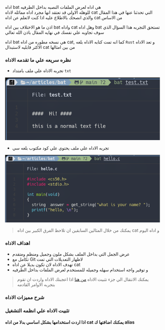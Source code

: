 اداه bat هي اداه لعرض الملفات النصيه بداخل الطرفيه   
للوهله الاولي قد تعتقد انها مجرد اداه مماثله لاداه cat  التي تحدثنا  عنها في هذا المقال والذي انصحك بالاطلاع عليه اذا كنت لاتعلم عن اداه cat من الاساس  

اذن ما هو الاختلاف بين اداه bat واداه cat وهل اداه bat تستحق التجربه هذا السؤال الذي سوف تجاوبه علي نفسك  في  نهايه المقال باذن الله  تعالي  

اداه bat هي نسخه مطوره من اداه cat, كما انه تمت كتابه الاداه بلغه  ``Rust`` و تعد الاداه الاكثر  قابليه لاستبدال cat من بين امثالها

### نظره سريعه علي ما تقدمه  الاداه 

* تجربه  الاداه  علي ملف بامتداد ```txt```

![image](bat-1.png)

* تجربه الاداه علي ملف يحتوي علي كود مكتوب بلغه سي

![image](bat-2.png)

> يمكنك من خلال المثالين السابقين ان تلاحظ الفرق الكبير بين اداه cat و اداه اليوم

### اهداف  الاداه 
* عرض الجمل التي بداخل الملف بشكل ملون وجميل ومنظم ومتقدم
* تكامل مع Git لاظهار التعديلات التي تمت 
* تهدف الاداه لان تكون بديلا عن اداه cat
* و توفير واجه استخدام سهله وجميله للمستخدم لعرض الملفات بداخل الطرفيه

> يمكنك الانتقال الي جزء تثبيت الاداه [من هنا](#تثبيت-الاداه-علي-انظمه-التشغيل)  اذا اعجبتك الاداه واردت ان تقوم بتجربه الاوامر القادمه

### شرح مميزات الاداه



### تثبيت الاداه علي انظمه التشغيل 

#### اذا اردت استخدامها بشكل اساسي بدلا من اداه cat يمكنك اضافتها ك alias 

